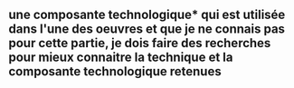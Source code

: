 ## une composante technologique* qui est utilisée dans l'une des oeuvres et que je ne connais pas pour cette partie, je dois faire des recherches pour mieux connaitre la technique et la composante technologique retenues
